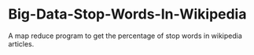 # Big-Data-Stop-Words-In-Wikipedia
A map reduce program to get the percentage of stop words in wikipedia articles.
